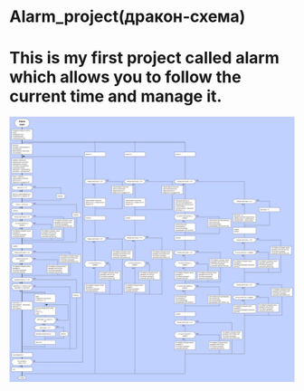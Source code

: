 # Alarm_project(дракон-схема)
# This is my first project called alarm which allows you to follow the current time and manage it.
![Дракон-схема](https://github.com/Nikita-Osipov/Alarm_project/blob/master/Dragon.png)
